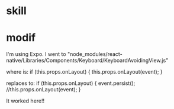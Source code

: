 # skill






# modif
I'm using Expo.
I went to "node_modules/react-native/Libraries/Components/Keyboard/KeyboardAvoidingView.js"

where is:
if (this.props.onLayout) {
this.props.onLayout(event);
}

replaces to:
if (this.props.onLayout) {
event.persist();
//this.props.onLayout(event);
}

It worked here!!